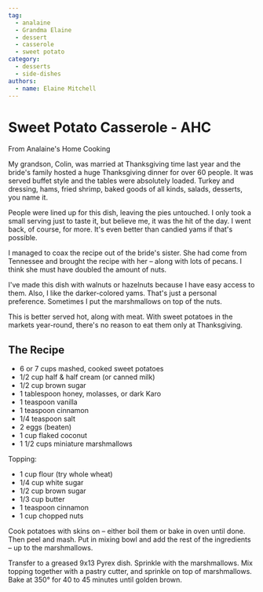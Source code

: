 ```yaml
---
tag:
  - analaine
  - Grandma Elaine
  - dessert
  - casserole
  - sweet potato
category:
  - desserts
  - side-dishes
authors:
  - name: Elaine Mitchell
---
```


# Sweet Potato Casserole - AHC
From Analaine's Home Cooking

My grandson, Colin, was married at Thanksgiving time last year and the bride's family hosted a
huge Thanksgiving dinner for over 60 people. It was served buffet style and the tables were
absolutely loaded. Turkey and dressing, hams, fried shrimp, baked goods of all kinds, salads,
desserts, you name it.

People were lined up for this dish, leaving the pies untouched. I only took a small serving just to
taste it, but believe me, it was the hit of the day. I went back, of course, for more. It's even
better than candied yams if that's possible.

I managed to coax the recipe out of the bride's sister. She had come from Tennessee and
brought the recipe with her – along with lots of pecans. I think she must have doubled the
amount of nuts.

I've made this dish with walnuts or hazelnuts because I have easy access to them. Also, I like
the darker-colored yams. That's just a personal preference. Sometimes I put the marshmallows
on top of the nuts.

This is better served hot, along with meat. With sweet potatoes in the markets year-round,
there's no reason to eat them only at Thanksgiving.

## The Recipe
* 6 or 7 cups mashed, cooked sweet potatoes
* 1/2 cup half & half cream (or canned milk)
* 1/2 cup brown sugar
* 1 tablespoon honey, molasses, or dark Karo
* 1 teaspoon vanilla
* 1 teaspoon cinnamon
* 1/4 teaspoon salt
* 2 eggs (beaten)
* 1 cup flaked coconut
* 1 1/2 cups miniature marshmallows

Topping:
* 1 cup flour (try whole wheat)
* 1/4 cup white sugar
* 1/2 cup brown sugar
* 1/3 cup butter
* 1 teaspoon cinnamon
* 1 cup chopped nuts

Cook potatoes with skins on – either boil them or bake in oven until done. Then peel and mash.
Put in mixing bowl and add the rest of the ingredients – up to the marshmallows.

Transfer to a greased 9x13 Pyrex dish. Sprinkle with the marshmallows. Mix topping together
with a pastry cutter, and sprinkle on top of marshmallows. Bake at 350° for 40 to 45 minutes
until golden brown.